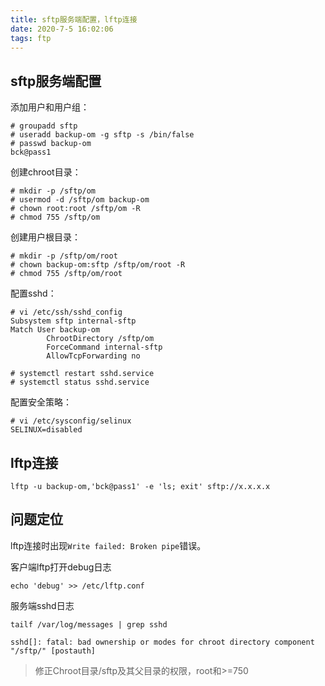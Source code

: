 ```yaml
---
title: sftp服务端配置，lftp连接
date: 2020-7-5 16:02:06
tags: ftp
---
```


## sftp服务端配置

添加用户和用户组：

```
# groupadd sftp
# useradd backup-om -g sftp -s /bin/false
# passwd backup-om
bck@pass1
```

创建chroot目录：

```
# mkdir -p /sftp/om
# usermod -d /sftp/om backup-om
# chown root:root /sftp/om -R
# chmod 755 /sftp/om
```

创建用户根目录：

```
# mkdir -p /sftp/om/root
# chown backup-om:sftp /sftp/om/root -R
# chmod 755 /sftp/om/root
```

配置sshd：

```
# vi /etc/ssh/sshd_config
Subsystem sftp internal-sftp
Match User backup-om
        ChrootDirectory /sftp/om
        ForceCommand internal-sftp
        AllowTcpForwarding no
		
# systemctl restart sshd.service
# systemctl status sshd.service
```

配置安全策略：

```
# vi /etc/sysconfig/selinux
SELINUX=disabled
```

## lftp连接

```
lftp -u backup-om,'bck@pass1' -e 'ls; exit' sftp://x.x.x.x
```

## 问题定位

lftp连接时出现`Write failed: Broken pipe`错误。

客户端lftp打开debug日志

`echo 'debug' >> /etc/lftp.conf`

服务端sshd日志

`tailf /var/log/messages | grep sshd`

```
sshd[]: fatal: bad ownership or modes for chroot directory component "/sftp/" [postauth]
```

> 修正Chroot目录/sftp及其父目录的权限，root和>=750

